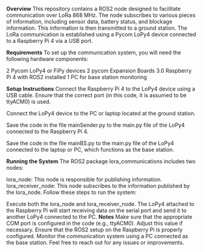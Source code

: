 **Overview**
This repository contains a ROS2 node designed to facilitate communication over LoRa 868 MHz. The node subscribes to various pieces of information, including sensor data, battery status, and blockage information. This information is then transmitted to a ground station. The LoRa communication is established using a Pycom LoPy4 device connected to a Raspberry Pi 4 via a USB port.

**Requirements**
To set up the communication system, you will need the following hardware components:

2 Pycom LoPy4 or FiPy devices
2 pycom Expansion Boards 3.0
Raspberry Pi 4 with ROS2 installed
1 PC for base station monitoring

**Setup Instructions**
Connect the Raspberry Pi 4 to the LoPy4 device using a USB cable. Ensure that the correct port (in this code, it is assumed to be ttyACM0) is used.

Connect the LoPy4 device to the PC or laptop located at the ground station.

Save the code in the file mainSender.py to the main.py file of the LoPy4 connected to the Raspberry Pi 4.

Save the code in the file mainBS.py to the main.py file of the LoPy4 connected to the laptop or PC, which functions as the base station.

**Running the System**
The ROS2 package lora_communications includes two nodes:

lora_node: This node is responsible for publishing information.
lora_receiver_node: This node subscribes to the information published by the lora_node.
Follow these steps to run the system:

Execute both the lora_node and lora_receiver_node.
The LoPy4 attached to the Raspberry Pi will start receiving data on the serial port and send it to another LoPy4 connected to the PC.
**Notes**
Make sure that the appropriate COM port is configured in the code (e.g., ttyACM0). Adjust this value if necessary.
Ensure that the ROS2 setup on the Raspberry Pi is properly configured.
Monitor the communication system using a PC connected as the base station.
Feel free to reach out for any issues or improvements. 
